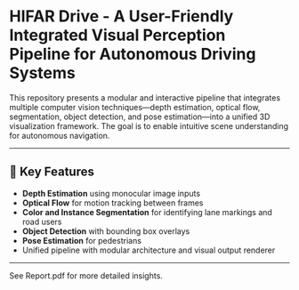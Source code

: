 # HIFAR Drive - A User-Friendly Integrated Visual Perception Pipeline for Autonomous Driving Systems

This repository presents a modular and interactive pipeline that integrates multiple computer vision techniques—depth estimation, optical flow, segmentation, object detection, and pose estimation—into a unified 3D visualization framework. The goal is to enable intuitive scene understanding for autonomous navigation.

---

## 📌 Key Features

-  **Depth Estimation** using monocular image inputs
-  **Optical Flow** for motion tracking between frames
-  **Color and Instance Segmentation** for identifying lane markings and road users
-  **Object Detection** with bounding box overlays
-  **Pose Estimation** for pedestrians
-  Unified pipeline with modular architecture and visual output renderer

---

See Report.pdf for more detailed insights. 


